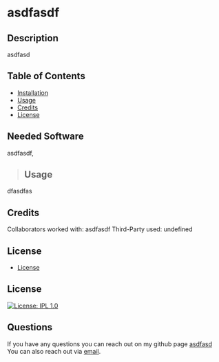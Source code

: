 # asdfasdf

## Description

asdfasd

## Table of Contents

- [Installation](#installation)
- [Usage](#usage)
- [Credits](#credits)
- [License](#license)

## Needed Software

asdfasdf,

>## Usage

dfasdfas

## Credits

Collaborators worked with: asdfasdf
Third-Party used: undefined

## License
 - [License](#license)

## License 
  [![License: IPL 1.0](https://img.shields.io/badge/License-IPL_1.0-blue.svg)](https://opensource.org/licenses/IPL-1.0)

## Questions

If you have any questions you can reach out on my github page [asdfasd](asdfasdf)
You can also reach out via [email](mailto:asdfasd).